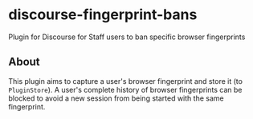 # discourse-fingerprint-bans
Plugin for Discourse for Staff users to ban specific browser fingerprints

## About
This plugin aims to capture a user's browser fingerprint and store it (to `PluginStore`). A user's complete history of browser fingerprints can be blocked to avoid a new session from being started with the same fingerprint.